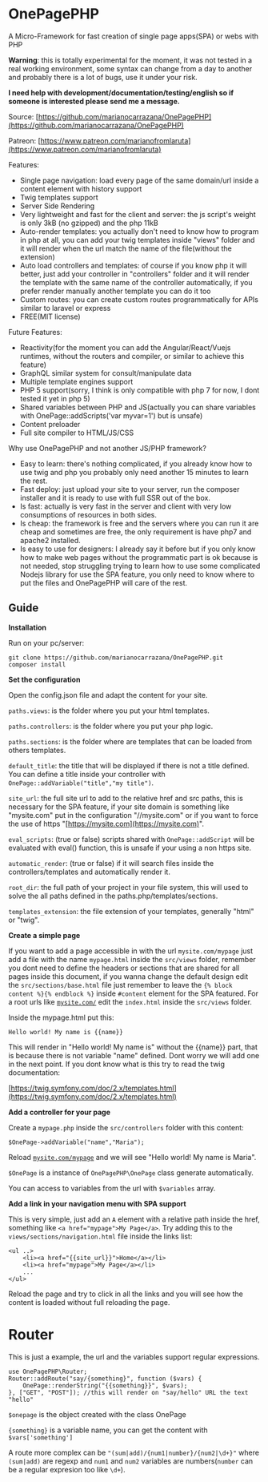 # OnePagePHP

A Micro-Framework for fast creation of single page apps(SPA) or webs with PHP

**Warning**: this is totally experimental for the moment, it was not tested in a real working environment, some syntax can change from a day to another and probably there is a lot of bugs, use it under your risk.

**I need help with development/documentation/testing/english so if someone is interested please send me a message.**

Source: [https://github.com/marianocarrazana/OnePagePHP](https://github.com/marianocarrazana/OnePagePHP)

Patreon: [https://www.patreon.com/marianofromlaruta](https://www.patreon.com/marianofromlaruta)

Features:

* Single page navigation: load every page of the same domain/url inside a content element with history support
* Twig templates support
* Server Side Rendering
* Very lightweight and fast for the client and server: the js script's weight is only 3kB (no gzipped) and the php 11kB
* Auto-render templates: you actually don't need to know how to program in php at all, you can add your twig templates inside "views" folder and it will render when the url match the name of the file(without the extension)
* Auto load controllers and templates: of course if you know php it will better, just add your controller in "controllers" folder and it will render the template with the same name of the controller automatically, if you prefer render manually another template you can do it too
* Custom routes: you can create custom routes programmatically for APIs similar to laravel or express
* FREE(MIT license)

Future Features:

* Reactivity(for the moment you can add the Angular/React/Vuejs runtimes, without the routers and compiler, or similar to achieve this feature)
* GraphQL similar system for consult/manipulate data
* Multiple template engines support
* PHP 5 support(sorry, I think is only compatible with php 7 for now, I dont tested it yet in php 5)
* Shared variables between PHP and JS(actually you can share variables with OnePage::addScripts('var myvar=1') but is unsafe)
* Content preloader
* Full site compiler to HTML/JS/CSS

Why use OnePagePHP and not another JS/PHP framework?

* Easy to learn: there's nothing complicated, if you already know how to use twig and php you probably only need another 15 minutes to learn the rest.
* Fast deploy: just upload your site to your server, run the composer installer and it is ready to use with full SSR out of the box.
* Is fast: actually is very fast in the server and client with very low consumptions of resources in both sides.
* Is cheap: the framework is free and the servers where you can run it are cheap and sometimes are free, the only requirement is have php7 and apache2 installed.
* Is easy to use for designers: I already say it before but if you only know how to make web pages without the programmatic part is ok because is not needed, stop struggling trying to learn how to use some complicated Nodejs library for use the SPA feature, you only need to know where to put the files and OnePagePHP will care of the rest.

## Guide

**Installation**

Run on your pc/server:

    git clone https://github.com/marianocarrazana/OnePagePHP.git
    composer install

**Set the configuration**

Open the config.json file and adapt the content for your site.

`paths.views`: is the folder where you put your html templates.

`paths.controllers`: is the folder where you put your php logic.

`paths.sections`: is the folder where are templates that can be loaded from others templates.

`default_title`: the title that will be displayed if there is not a title defined. You can define a title inside your controller with `OnePage::addVariable("title","my title")`.

`site_url`: the full site url to add to the relative href and src paths, this is necessary for the SPA feature, if your site domain is something like "mysite.com" put in the configuration "//mysite.com" or if you want to force the use of https "[https://mysite.com](https://mysite.com)".

`eval_scripts`: (true or false) scripts shared with `OnePage::addScript` will be evaluated with eval() function, this is unsafe if your using a non https site.

`automatic_render`: (true or false) if it will search files inside the controllers/templates and automatically render it.

`root_dir`: the full path of your project in your file system, this will used to solve the all paths defined in the paths.php/templates/sections.

`templates_extension`: the file extension of your templates, generally "html" or "twig".

**Create a simple page**

If you want to add a page accessible in with the url `mysite.com/mypage` just add a file with the name `mypage.html` inside the `src/views` folder, remember you dont need to define the headers or sections that are shared for all pages inside this document, if you wanna change the default design edit the `src/sections/base.html` file just remember to leave the `{% block content %}{% endblock %}` inside `#content` element for the SPA featured. For a root urls like [`mysite.com/`](https://mysite.com/) edit the `index.html` inside the `src/views` folder.

Inside the mypage.html put this:

    Hello world! My name is {{name}}

This will render in "Hello world! My name is" without the  {{name}} part, that is because there is not variable "name" defined. Dont worry we will add one in the next point. If you dont know what is this try to read the twig documentation:

[https://twig.symfony.com/doc/2.x/templates.html](https://twig.symfony.com/doc/2.x/templates.html)

**Add a controller for your page**

Create a `mypage.php` inside the `src/controllers` folder with this content:

    $OnePage->addVariable("name","Maria");

Reload [`mysite.com/mypage`](https://mysite.com/mypage) and we will see "Hello world! My name is Maria".

`$OnePage` is a instance of `OnePagePHP\OnePage` class generate automatically.

You can access to variables from the url with `$variables` array.

**Add a link in your navigation menu with SPA support**

This is very simple, just add an `A` element with a relative path inside the href, something like `<a href="mypage">My Page</a>`. Try adding this to the `views/sections/navigation.html` file inside the links list:

    <ul ..>
        <li><a href="{{site_url}}">Home</a></li>
        <li><a href="mypage">My Page</a></li>
        ...
    </ul>

Reload the page and try to click in all the links and you will see how the content is loaded without full reloading the page.

# Router

This is just a example, the url and the variables support regular expressions.

    use OnePagePHP\Router;
    Router::addRoute("say/{something}", function ($vars) {
        OnePage::renderString("{{something}}", $vars);
    }, ["GET", "POST"]); //this will render on "say/hello" URL the text "hello"

`$onepage` is the object created with the class OnePage

`{something}` is a variable name, you  can get the content with `$vars['something']`

A route more complex can be `"(sum|add)/{num1|number}/{num2|\d+}"` where `(sum|add)` are regexp and `num1` and `num2` variables are numbers(`number` can be a regular expresion too like `\d+`).

